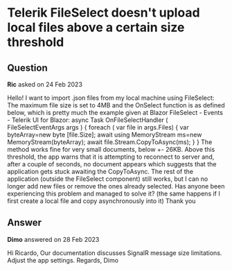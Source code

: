 # Telerik FileSelect doesn't upload local files above a certain size threshold

## Question

**Ric** asked on 24 Feb 2023

Hello! I want to import .json files from my local machine using FileSelect: <TelerikFileSelect AllowedExtensions="@AllowedExtensions" MaxFileSize="@MaxFileSize" OnSelect="@OnFileSelectHandlerTest"> </TelerikFileSelect> The maximum file size is set to 4MB and the OnSelect function is as defined below, which is pretty much the example given at Blazor FileSelect - Events - Telerik UI for Blazor: async Task OnFileSelectHandler ( FileSelectEventArgs args ) { foreach ( var file in args.Files)
{ var byteArray=new byte [file.Size]; await using MemoryStream ms=new MemoryStream(byteArray); await file.Stream.CopyToAsync(ms);
}
} The method works fine for very small documents, below +- 26KB. Above this threshold, the app warns that it is attempting to reconnect to server and, after a couple of seconds, no document appears which suggests that the application gets stuck awaiting the CopyToAsync. The rest of the application (outside the FileSelect component) still works, but I can no longer add new files or remove the ones already selected. Has anyone been experiencing this problem and managed to solve it? (the same happens if I first create a local file and copy asynchronously into it) Thank you

## Answer

**Dimo** answered on 28 Feb 2023

Hi Ricardo, Our documentation discusses SignalR message size limitations. Adjust the app settings. Regards, Dimo
